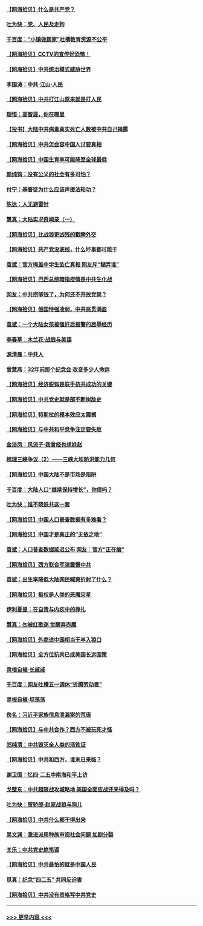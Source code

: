 #### [【网海拾贝】什么是共产党？](../pages/nsc993/n12962781.md?t=05210401) 
#### [吐为快：党、人民及走狗](../pages/nsc993/n12962747.md?t=05210401) 
#### [千百度：“小镇做题家”吐槽教育资源不公平](../pages/nsc993/n12962705.md?t=05210401) 
#### [【网海拾贝】CCTV的宣传好恐怖！](../pages/nsc993/n12959984.md?t=05210401) 
#### [【网海拾贝】中共统治模式威胁世界](../pages/nsc993/n12957622.md?t=05210401) 
#### [李国涛：中共‧江山‧人民](../pages/nsc993/n12957502.md?t=05210401) 
#### [【网海拾贝】中共打江山原来就是打人民](../pages/nsc993/n12954345.md?t=05210401) 
#### [理悟：高智晟，你在哪里](../pages/nsc993/n12953115.md?t=05210401) 
#### [【投书】大陆中共病毒真实死亡人数被中共自己揭露](../pages/nsc993/n12953050.md?t=05210401) 
#### [【网海拾贝】中共怎会容中国人讨要真相](../pages/nsc993/n12952161.md?t=05210401) 
#### [【网海拾贝】中国生育率可能降至全球最低](../pages/nsc993/n12948793.md?t=05210401) 
#### [颜纯钩：没有公义的社会有多可怕？](../pages/nsc993/n12947626.md?t=05210401) 
#### [付宁：基督徒为什么应该声援法轮功？](../pages/nsc993/n12947233.md?t=05210401) 
#### [陈达：人无避雷针](../pages/nsc993/n12947098.md?t=05210401) 
#### [慧真：大陆实况奇闻录（一）](../pages/nsc993/n12945811.md?t=05210401) 
#### [【网海拾贝】比战狼更凶残的戳瞎外交](../pages/nsc993/n12945717.md?t=05210401) 
#### [【网海拾贝】共产党没底线，什么坏事都可能干](../pages/nsc993/n12942090.md?t=05210401) 
#### [袁斌：官方掩盖中学生坠亡真相 网友斥“糊弄谁”](../pages/nsc993/n12942029.md?t=05210401) 
#### [【网海拾贝】巴西总统暗指疫情是中共生化战](../pages/nsc993/n12938999.md?t=05210401) 
#### [网友：中共捞够钱了，为何还不开放党禁？](../pages/nsc993/n12938952.md?t=05210401) 
#### [【网海拾贝】俄国恃强凌弱，中共恶贯满盈](../pages/nsc993/n12936626.md?t=05210401) 
#### [袁斌：一个大陆女孩被强奸后报警的屈辱经历](../pages/nsc993/n12936547.md?t=05210401) 
#### [李春草：木兰花·战狼与美谍](../pages/nsc993/n12935995.md?t=05210401) 
#### [源清晨：中共人](../pages/nsc993/n12935589.md?t=05210401) 
#### [曾慧燕：32年前那个纪念会 改变多少人命运](../pages/nsc993/n12934233.md?t=05210401) 
#### [【网海拾贝】经济脱钩是联手抗共成功的关键](../pages/nsc993/n12934176.md?t=05210401) 
#### [【网海拾贝】中共党史就是部不断树敌史](../pages/nsc993/n12932844.md?t=05210401) 
#### [【网海拾贝】特斯拉的模本效应太震撼](../pages/nsc993/n12925626.md?t=05210401) 
#### [【网海拾贝】与中共和平竞争注定要失败](../pages/nsc993/n12923326.md?t=05210401) 
#### [金浴凤：风流子‧我曾经也想姓赵](../pages/nsc993/n12920911.md?t=05210401) 
#### [梳理三峡争议（2）——三峡大坝防洪能力几何](../pages/nsc993/n12920173.md?t=05210401) 
#### [【网海拾贝】中国大陆不是市场是陷阱](../pages/nsc993/n12920143.md?t=05210401) 
#### [千百度：大陆人口“继续保持增长”，你信吗？](../pages/nsc993/n12918946.md?t=05210401) 
#### [吐为快：谁不晓妖共这一套](../pages/nsc993/n12918941.md?t=05210401) 
#### [【网海拾贝】中国人口普查数据有多难看？](../pages/nsc993/n12917822.md?t=05210401) 
#### [【网海拾贝】中国才是真正的“无依之地”](../pages/nsc993/n12915845.md?t=05210401) 
#### [袁斌：人口普查数据延迟公布 网友：官方“正在编”](../pages/nsc993/n12915748.md?t=05210401) 
#### [【网海拾贝】西方联合军演震慑中共](../pages/nsc993/n12913466.md?t=05210401) 
#### [袁斌：出生率降低大陆网民喊爽折射了什么？](../pages/nsc993/n12913365.md?t=05210401) 
#### [【网海拾贝】极权是人类的恶魔灾星](../pages/nsc993/n12910697.md?t=05210401) 
#### [伊利夏提：在自责与内疚中的挣扎](../pages/nsc993/n12910493.md?t=05210401) 
#### [慧真：勿被红歌迷 觉醒弃赤魔](../pages/nsc993/n12910485.md?t=05210401) 
#### [【网海拾贝】外商进中国相当于羊入狼口](../pages/nsc993/n12908274.md?t=05210401) 
#### [【网海拾贝】全方位抗共已成美国长远国策](../pages/nsc993/n12906878.md?t=05210401) 
#### [灵根自植‧长戚戚](../pages/nsc993/n12905585.md?t=05210401) 
#### [千百度：网友吐槽五一调休“折腾劳动者”](../pages/nsc993/n12905934.md?t=05210401) 
#### [灵根自植‧坦荡荡](../pages/nsc993/n12905562.md?t=05210401) 
#### [佚名：习近平家族信息泄漏案的荒唐](../pages/nsc993/n12904705.md?t=05210401) 
#### [【网海拾贝】与中共合作？西方不被玩死才怪](../pages/nsc993/n12903873.md?t=05210401) 
#### [郑纯清：中共毁灭全人类的活铁证](../pages/nsc993/n12903785.md?t=05210401) 
#### [【网海拾贝】中共和西方，谁末日来临？](../pages/nsc993/n12903482.md?t=05210401) 
#### [谢卫国：忆四‧二五中南海和平上访](../pages/nsc993/n12902192.md?t=05210401) 
#### [戈壁东：中共超限战攻城略地 美国全面应战还来得及吗？](../pages/nsc993/n12902297.md?t=05210401) 
#### [吐为快：贺骄郎‧赵家战狼与狗儿](../pages/nsc993/n12902280.md?t=05210401) 
#### [【网海拾贝】中共什么都干得出来](../pages/nsc993/n12897500.md?t=05210401) 
#### [吴文渊：激进派用种族审视社会问题 加剧分裂](../pages/nsc993/n12893881.md?t=05210401) 
#### [关乐：中共党史绝笔谣](../pages/nsc993/n12897270.md?t=05210401) 
#### [【网海拾贝】中共最怕的就是中国人民](../pages/nsc993/n12894705.md?t=05210401) 
#### [觅真：纪念“四二五” 共同反迫害](../pages/nsc993/n12894553.md?t=05210401) 
#### [【网海拾贝】中共没有资格写中共党史](../pages/nsc993/n12892231.md?t=05210401) 

----
#### [ >>> 更早内容 <<< ](../indexes/nsc993-earlier.md)
